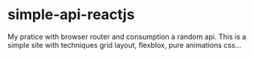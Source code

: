 # simple-api-reactjs
My pratice with browser router and  consumption a random api. This is a simple site with techniques grid layout, flexblox, pure animations css...
